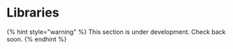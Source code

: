# Libraries

{% hint style="warning" %}
This section is under development. Check back soon.
{% endhint %}
